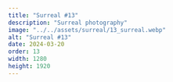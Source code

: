 ```yaml
---
title: "Surreal #13"
description: "Surreal photography"
image: "../../assets/surreal/13_surreal.webp"
alt: "Surreal #13"
date: 2024-03-20
order: 13
width: 1280
height: 1920
---
```


